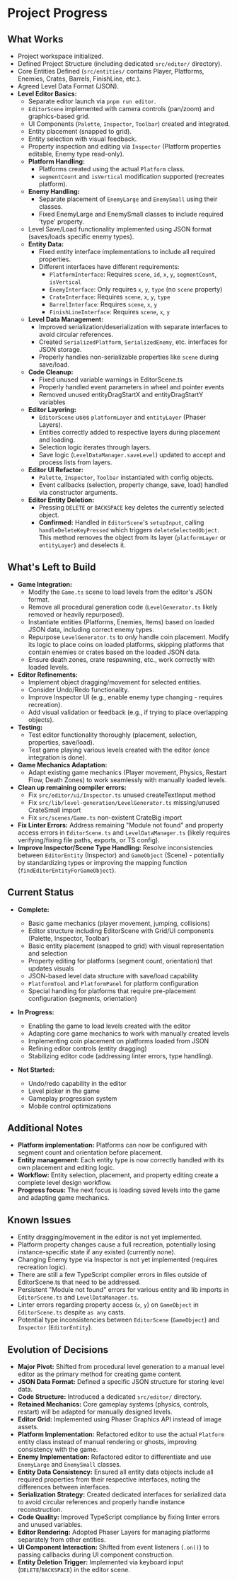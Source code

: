 # Project Progress

## What Works

- Project workspace initialized.
- Defined Project Structure (including dedicated `src/editor/` directory).
- Core Entities Defined (`src/entities/` contains Player, Platforms, Enemies, Crates, Barrels, FinishLine, etc.).
- Agreed Level Data Format (JSON).
- **Level Editor Basics:**
  - Separate editor launch via `pnpm run editor`.
  - `EditorScene` implemented with camera controls (pan/zoom) and graphics-based grid.
  - UI Components (`Palette`, `Inspector`, `Toolbar`) created and integrated.
  - Entity placement (snapped to grid).
  - Entity selection with visual feedback.
  - Property inspection and editing via `Inspector` (Platform properties editable, Enemy type read-only).
  - **Platform Handling:**
    - Platforms created using the actual `Platform` class.
    - `segmentCount` and `isVertical` modification supported (recreates platform).
  - **Enemy Handling:**
    - Separate placement of `EnemyLarge` and `EnemySmall` using their classes.
    - Fixed EnemyLarge and EnemySmall classes to include required 'type' property.
  - Level Save/Load functionality implemented using JSON format (saves/loads specific enemy types).
  - **Entity Data:**
    - Fixed entity interface implementations to include all required properties.
    - Different interfaces have different requirements:
      - `PlatformInterface`: Requires `scene`, `id`, `x`, `y`, `segmentCount`, `isVertical`
      - `EnemyInterface`: Only requires `x`, `y`, `type` (no `scene` property)
      - `CrateInterface`: Requires `scene`, `x`, `y`, `type`
      - `BarrelInterface`: Requires `scene`, `x`, `y`
      - `FinishLineInterface`: Requires `scene`, `x`, `y`
  - **Level Data Management:**
    - Improved serialization/deserialization with separate interfaces to avoid circular references.
    - Created `SerializedPlatform`, `SerializedEnemy`, etc. interfaces for JSON storage.
    - Properly handles non-serializable properties like `scene` during save/load.
  - **Code Cleanup:**
    - Fixed unused variable warnings in EditorScene.ts
    - Properly handled event parameters in wheel and pointer events
    - Removed unused entityDragStartX and entityDragStartY variables
  - **Editor Layering:**
    - `EditorScene` uses `platformLayer` and `entityLayer` (Phaser Layers).
    - Entities correctly added to respective layers during placement and loading.
    - Selection logic iterates through layers.
    - Save logic (`LevelDataManager.saveLevel`) updated to accept and process lists from layers.
  - **Editor UI Refactor:**
    - `Palette`, `Inspector`, `Toolbar` instantiated with config objects.
    - Event callbacks (selection, property change, save, load) handled via constructor arguments.
  - **Editor Entity Deletion:**
    - Pressing `DELETE` or `BACKSPACE` key deletes the currently selected object.
    - **Confirmed:** Handled in `EditorScene`'s `setupInput`, calling `handleDeleteKeyPressed` which triggers `deleteSelectedObject`. This method removes the object from its layer (`platformLayer` or `entityLayer`) and deselects it.

## What's Left to Build

- **Game Integration:**
  - Modify the `Game.ts` scene to load levels from the editor's JSON format.
  - Remove all procedural generation code (`LevelGenerator.ts` likely removed or heavily repurposed).
  - Instantiate entities (Platforms, Enemies, Items) based on loaded JSON data, including correct enemy types.
  - Repurpose `LevelGenerator.ts` to _only_ handle coin placement. Modify its logic to place coins on loaded platforms, skipping platforms that contain enemies or crates based on the loaded JSON data.
  - Ensure death zones, crate respawning, etc., work correctly with loaded levels.
- **Editor Refinements:**
  - Implement object dragging/movement for selected entities.
  - Consider Undo/Redo functionality.
  - Improve Inspector UI (e.g., enable enemy type changing - requires recreation).
  - Add visual validation or feedback (e.g., if trying to place overlapping objects).
- **Testing:**
  - Test editor functionality thoroughly (placement, selection, properties, save/load).
  - Test game playing various levels created with the editor (once integration is done).
- **Game Mechanics Adaptation:**
  - Adapt existing game mechanics (Player movement, Physics, Restart Flow, Death Zones) to work seamlessly with manually loaded levels.
- **Clean up remaining compiler errors:**
  - Fix `src/editor/ui/Inspector.ts` unused createTextInput method
  - Fix `src/lib/level-generation/LevelGenerator.ts` missing/unused CrateSmall import
  - Fix `src/scenes/Game.ts` non-existent CrateBig import
- **Fix Linter Errors:** Address remaining "Module not found" and property access errors in `EditorScene.ts` and `LevelDataManager.ts` (likely requires verifying/fixing file paths, exports, or TS config).
- **Improve Inspector/Scene Type Handling:** Resolve inconsistencies between `EditorEntity` (Inspector) and `GameObject` (Scene) - potentially by standardizing types or improving the mapping function (`findEditorEntityForGameObject`).

## Current Status

- **Complete:**

  - Basic game mechanics (player movement, jumping, collisions)
  - Editor structure including EditorScene with Grid/UI components (Palette, Inspector, Toolbar)
  - Basic entity placement (snapped to grid) with visual representation and selection
  - Property editing for platforms (segment count, orientation) that updates visuals
  - JSON-based level data structure with save/load capability
  - `PlatformTool` and `PlatformPanel` for platform configuration
  - Special handling for platforms that require pre-placement configuration (segments, orientation)

- **In Progress:**

  - Enabling the game to load levels created with the editor
  - Adapting core game mechanics to work with manually created levels
  - Implementing coin placement on platforms loaded from JSON
  - Refining editor controls (entity dragging)
  - Stabilizing editor code (addressing linter errors, type handling).

- **Not Started:**
  - Undo/redo capability in the editor
  - Level picker in the game
  - Gameplay progression system
  - Mobile control optimizations

## Additional Notes

- **Platform implementation:** Platforms can now be configured with segment count and orientation before placement.
- **Entity management:** Each entity type is now correctly handled with its own placement and editing logic.
- **Workflow:** Entity selection, placement, and property editing create a complete level design workflow.
- **Progress focus:** The next focus is loading saved levels into the game and adapting game mechanics.

## Known Issues

- Entity dragging/movement in the editor is not yet implemented.
- Platform property changes cause a full recreation, potentially losing instance-specific state if any existed (currently none).
- Changing Enemy type via Inspector is not yet implemented (requires recreation logic).
- There are still a few TypeScript compiler errors in files outside of EditorScene.ts that need to be addressed.
- Persistent "Module not found" errors for various entity and lib imports in `EditorScene.ts` and `LevelDataManager.ts`.
- Linter errors regarding property access (`x`, `y`) on `GameObject` in `EditorScene.ts` despite `as any` casts.
- Potential type inconsistencies between `EditorScene` (`GameObject`) and `Inspector` (`EditorEntity`).

## Evolution of Decisions

- **Major Pivot:** Shifted from procedural level generation to a manual level editor as the primary method for creating game content.
- **JSON Data Format:** Defined a specific JSON structure for storing level data.
- **Code Structure:** Introduced a dedicated `src/editor/` directory.
- **Retained Mechanics:** Core gameplay systems (physics, controls, restart) will be adapted for manually designed levels.
- **Editor Grid:** Implemented using Phaser Graphics API instead of image assets.
- **Platform Implementation:** Refactored editor to use the actual `Platform` entity class instead of manual rendering or ghosts, improving consistency with the game.
- **Enemy Implementation:** Refactored editor to differentiate and use `EnemyLarge` and `EnemySmall` classes.
- **Entity Data Consistency:** Ensured all entity data objects include all required properties from their respective interfaces, noting the differences between interfaces.
- **Serialization Strategy:** Created dedicated interfaces for serialized data to avoid circular references and properly handle instance reconstruction.
- **Code Quality:** Improved TypeScript compliance by fixing linter errors and unused variables.
- **Editor Rendering:** Adopted Phaser Layers for managing platforms separately from other entities.
- **UI Component Interaction:** Shifted from event listeners (`.on()`) to passing callbacks during UI component construction.
- **Entity Deletion Trigger:** Implemented via keyboard input (`DELETE`/`BACKSPACE`) in the editor scene.
